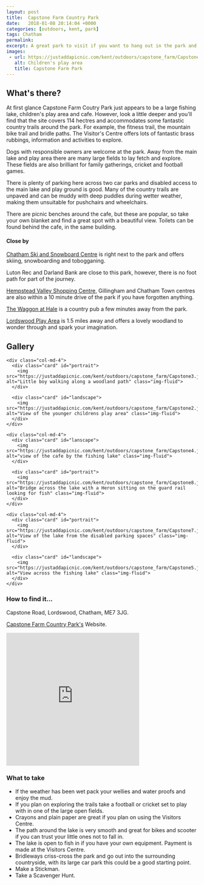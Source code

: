 ```yaml
---
layout: post
title:  Capstone Farm Country Park
date:   2018-01-08 20:14:04 +0000
categories: [outdoors, kent, park]
tags: Chatham
permalink: 
excerpt: A great park to visit if you want to hang out in the park and walk around the lake for a hour or two, or spend the whole day exploring the extensive walking and running trails that take you across the Kent countryside.
images:
 - url: https://justaddapicnic.com/kent/outdoors/capstone_farm/Capstone5.jpg
   alt: Children's play area
   title: Capstone Farm Park
---
```


## What's there?

At first glance Capstone Farm Coutry Park just appears to be a large fishing lake, children's play area and cafe.  However, look a little deeper and you'll find that the site covers 114 hectres and accommodates some fantastic country trails around the park.  For example, the fitness trail, the mountain bike trail and bridle paths.  The Visitor's Centre offers lots of fantastic brass rubbings, information and activities to explore.

Dogs with responsible owners are welcome at the park.  Away from the main lake and play area there are many large fields to lay fetch and explore.  These fields are also brilliant for family gatherings, cricket and football games.

There is plenty of parking here across two car parks and disabled access to the main lake and play ground is good.  Many of the country trails are unpaved and can be muddy with deep puddles during wetter weather, making them unsuitable for pushchairs and wheelchairs.

There are picnic benches around the cafe, but these are popular, so take your own blanket and find a great spot with a beautiful view.  Toilets can be found behind the cafe, in the same building.

#### Close by

[Chatham Ski and Snowboard Centre](http://www.jnlchatham.co.uk/) is right next to the park and offers skiing, snowboarding and tobogganing.

Luton Rec and Darland Bank are close to this park, however, there is no foot path for part of the journey.  

[Hempstead Valley Shopping Centre](http://hempsteadvalley.com/), Gillingham and Chatham Town centres are also within a 10 minute drive of the park if you have forgotten anything.

[The Waggon at Hale](http://www.waggonathale.com/) is a country pub a few minutes away from the park.

[Lordswood Play Area](/outdoors/kent/park/2018/07/19/lordswood-playarea.html) is 1.5 miles away and offers a lovely woodland to wonder through and spark your imagination.

## Gallery

<div class="container">

  <div class="row">

    <div class="col-md-4">
      <div class="card" id="portrait">
        <img src="https://justaddapicnic.com/kent/outdoors/capstone_farm/Capstone3.jpg" alt="Little boy walking along a woodland path" class="img-fluid">
      </div>

      <div class="card" id="landscape">
        <img src="https://justaddapicnic.com/kent/outdoors/capstone_farm/Capstone2.jpg" alt="View of the younger childrens play area" class="img-fluid">
      </div>  
    </div>

    <div class="col-md-4">
      <div class="card" id="lanscape">
        <img src="https://justaddapicnic.com/kent/outdoors/capstone_farm/Capstone4.jpg" alt="view of the cafe by the fishing lake" class="img-fluid">
      </div>

      <div class="card" id="portrait">
        <img src="https://justaddapicnic.com/kent/outdoors/capstone_farm/Capstone8.jpg" alt="Bridge across the lake with a Heron sitting on the guard rail looking for fish" class="img-fluid">
      </div>
    </div>

    <div class="col-md-4">
      <div class="card" id="portrait">
        <img src="https://justaddapicnic.com/kent/outdoors/capstone_farm/Capstone7.jpg" alt="View of the lake from the disabled parking spaces" class="img-fluid">
      </div>

      <div class="card" id="landscape">
        <img src="https://justaddapicnic.com/kent/outdoors/capstone_farm/Capstone5.jpg" alt="View across the fishing lake" class="img-fluid">
      </div>
    </div>

  </div>      
</div>


### How to find it...

Capstone Road, Lordswood, Chatham, ME7 3JG.

[Capstone Farm Country Park's](http://www.medway.gov.uk/leisurecultureandsport/parksandplayareas/parksgardensandreserves/capstonefarmcountrypark.aspx) Website.

<iframe src="https://www.google.com/maps/embed?pb=!1m18!1m12!1m3!1d4983.070396967794!2d0.551200583373462!3d51.356457079787575!2m3!1f0!2f0!3f0!3m2!1i1024!2i768!4f13.1!3m3!1m2!1s0x47d8cd50f90ebe3f%3A0x51b7ca8fe2169d0d!2sCapstone+Farm+Country+Park%2C+Capstone+Rd%2C+Gillingham+ME7+3JG!5e0!3m2!1sen!2suk!4v1515531231209" width="350" height="350" frameborder="0" style="border:0" allowfullscreen></iframe>

### What to take

* If the weather has been wet pack your wellies and water proofs and enjoy the mud.
* If you plan on exploring the trails take a football or cricket set to play with in one of the large open fields.
* Crayons and plain paper are great if you plan on using the Visitors Centre.
* The path around the lake is very smooth and great for bikes and scooter if you can trust your little ones not to fall in.
* The lake is open to fish in if you have your own equipment.  Payment is made at the Visitors Centre.
* Bridleways criss-cross the park and go out into the surrounding countryside, with its large car park this could be a good starting point.
* Make a Stickman.
* Take a Scavenger Hunt.


